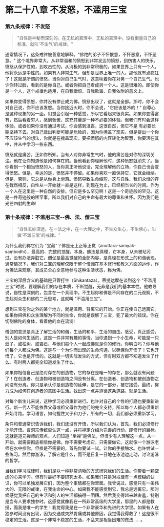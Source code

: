 # 第二十八章 不发怒，不滥用三宝

### 第九条戒律：不发怒

>"自性是神秘而深刻的。在无私的真理中，无私的真理中，没有衡量自己的标准，就叫'不生气'的戒律。"

通常情况下，这条戒律被善意地解释。"佛陀的弟子不怀恨意，不怀恶意，不怀恶意。" 这个境界非常大，从非常温和的愤怒到非常发达的愤怒，到伤害人的快乐。愤怒从保护性的，到攻击性的，从消极的到非常积极的。如果世界上只有一个人，他将永远是中性的。如果有人非常生气，但却是世界上唯一的人，那他就有点疯狂了！这就是所谓的愤怒。当你对自己生气时，这意味着你在对另一个自己生气。也许你转过脸，看到的是你自己。或者你把自己看成另一个人。这是很难的。即使你是一个人，这个戒律也适用，在自我憎恨、自我欺骗、自我依附的意义上。

如果你变得愤怒，你并没有停止成为佛。愤怒出现了，这就是全部。那时，你不会对自己说，你不应该发怒。当你接近火时，你不会说，"它应该是冷的！" 自尊心是这种现象的另一面。幻觉会引起一种感觉，所以它看起来很真实。如果你变得富有，然后看着穷人，感到骄傲，这充其量是一种不必要的体验。但我们有时会这样体验。或者如果你没有通过考试，你会感到沮丧，这很自然，但它不是 有必要长期坚持下去。对自己做出判断可能是危险的，因为你掩盖了现实。但是提出一个你不应该生气的想法，你就是在掩盖现实。要把愤怒的内容转化为智慧，你要活在其中，并从中学习一些东西。

愤怒就是痛苦，正如你所知。当有人对你非常生气时，他的痛苦是对你的深切关注。他在让你知道他是如何存在的。当他看到你理解他时，这种愤怒就消失了。当你看到一个相当愤怒的人，当你真正听他说话，完全理解他的立场，你自己也会变得愤怒。但是，幸运的是，愤怒并不停留。如果你喜欢一直保持它，它就会继续。但是，否则，它总是从你身上滑落。愤怒导致生命缩短，这与自性、我们永恒的存在截然相反，自性从一开始就一直是这样，到现在为止，已经相当长的时间。作为一个人在这里是一种自然的安排。但它是多么罕见啊！这是一个奇迹般的罕见。这是一件奇迹般的稀罕事，所以我们对自己的生命有最大的尊重和关怀。因为我们是光芒四射的生命!

### 第十条戒律：不滥用三宝--佛、法、僧三宝
>"自性玄妙深远。在一法之中，在一大理之中，不生众生心，不生佛心，叫做'不滥三宝'的戒律。"

为什么我们称它们为 "宝藏"？佛是无上正等正觉（anuttara-samyak-saṃbodhi），最高的、完整的觉醒，本身。佛法是真理，它本身，从未被玷污过。没有办法弄脏它。僧伽是最高觉醒的全部内容，是真理在形式上的和谐表现。通常情况下，我们对三宝的理解仅限于整个僧伽在基本修行和教义方面的运作，作为佛法来观察，其成员全心全意地参与这种生活状态，称为佛。

三宝的深层含义的基础是只管打坐（Shikantaza）。菩提达摩在谈到这个 "不滥用三宝"时说，要理解我们的存在本质，不断觉醒，无非是我们的基本本性。他教导说，自性是深刻的，包含在一个真理中。不生起你和佛是不同存在的二元观察，不生起对众生和佛的二元思考，这就叫 "不滥用三宝"。

想到三宝在你之外的某个地方，就是滥用、背离它的开始。你正在使自己远离它。如果你把佛和众生理解为不同的生命，你就是误解了三宝，犯了最大的错误。你在切割佛陀的身体，看着他的血在流淌!

僧伽的意思是真正了解生活的和谐，生活的和平，生活的自由。感受，真正感受，别人是如何生活的，这是一件非常有趣的事情。当你遇到一个小生命，可能是一只蚊子，或松树，或岩石，与他们每个人一起成佛就是你的修行。你明白吗？你与他们每个人都成为佛。这是与一个为你而出现的生命沟通，以确保你开悟了！它也开悟了。它也是开悟的。这就是一切实际发生的方式，但有时双方都不知道发生了什么。有时两人都完全知道发生了什么。

如果你相信自己是绝对存在的创造物，它的存在是唯一的存在，那么就没有问题了！在创造者、创造物和被创造物之间没有分离。在创造者、创造物和被创造物之间没有分离。你只是承认你是创造物的延伸，是它的一部分，被它接受。最终，努力成为如何在创造者的意图中生活。找出这一点并遵循这条道路，就是生活。

对每个新生儿来说，这种学习必须重新进行。也许对自己的个性的打磨也要重新进行。新一代人不能依靠父母或祖父母作为他们的完全支持，所以每个人都必须重新开始寻路。学习语言，如何握住叉子和刀子，所有的一切，我们都必须重新学习。

条件和普通常识告诉我们，我们还没有开悟，所以我们认为，首先，我们必须修行才能开悟。曹洞宗传统否认这一点，并将禅定介绍为完善的行动，即修行的目标。这就是道元禅师的观点。人们知道 "坐禅"是佛法，但很少有人理解这一点。从一开始，就需要彻底相信你是佛。你不需要考虑它，只需要做它。这就像一个游泳老师在水中推你，但推是不需要的。首先你要试一试。让你的手接触水。也许尝试一些练习。然后你游泳，了解它是什么，而不是日复一日地在泳池边走动，讨论游泳的哲学。

当我们学习戒律时，我们是以一种非常清晰的方式研究我们的生活。你带着一颗空虚的心来学习。但有时最好不要研究太多。如果我们只是对戒律有一点模糊的认识，你可以单独发展它们，因为整个事情都在你里面。我曾说过，感觉只有一条伟大的、无限的戒律，在我生命的中心。如果我不能感觉到它，我总是远离它。那时候感觉我把自己的生活和别人的生活都搞得一团糟。然后我变得越来越害羞，特别是当有人要求独参时。这感觉就像我在一所非常高级的大学里，那里的人都是教授，而我是唯一的学生！我觉得我是在一个非常豪华和先进的大学里。如果有人在独参时间没有出现，因为交通或突然胃痛或其他原因，我觉得我得救了！这是很不稳定的生活。这是一个非常不稳定的生活，不乱来是相当困难的做法......。